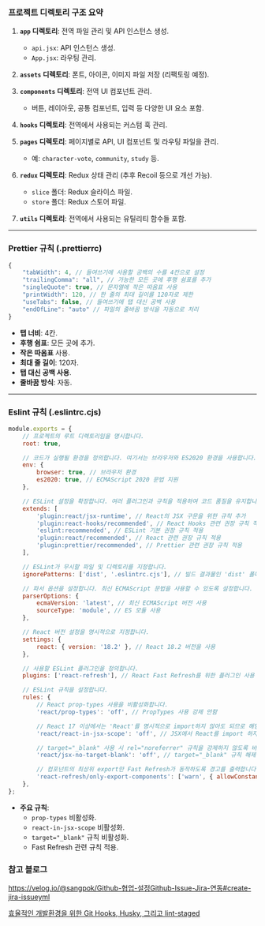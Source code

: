 ### 프로젝트 디렉토리 구조 요약

1. **`app` 디렉토리**: 전역 파일 관리 및 API 인스턴스 생성.

    - `api.jsx`: API 인스턴스 생성.
    - `App.jsx`: 라우팅 관리.

2. **`assets` 디렉토리**: 폰트, 아이콘, 이미지 파일 저장 (리팩토링 예정).

3. **`components` 디렉토리**: 전역 UI 컴포넌트 관리.

    - 버튼, 레이아웃, 공통 컴포넌트, 입력 등 다양한 UI 요소 포함.

4. **`hooks` 디렉토리**: 전역에서 사용되는 커스텀 훅 관리.

5. **`pages` 디렉토리**: 페이지별로 API, UI 컴포넌트 및 라우팅 파일을 관리.

    - 예: `character-vote`, `community`, `study` 등.

6. **`redux` 디렉토리**: Redux 상태 관리 (추후 Recoil 등으로 개선 가능).

    - `slice` 폴더: Redux 슬라이스 파일.
    - `store` 폴더: Redux 스토어 파일.

7. **`utils` 디렉토리**: 전역에서 사용되는 유틸리티 함수들 포함.

---

### Prettier 규칙 (.prettierrc)

```js
{
    "tabWidth": 4, // 들여쓰기에 사용할 공백의 수를 4칸으로 설정
    "trailingComma": "all", // 가능한 모든 곳에 후행 쉼표를 추가
    "singleQuote": true, // 문자열에 작은 따옴표 사용
    "printWidth": 120, // 한 줄의 최대 길이를 120자로 제한
    "useTabs": false, // 들여쓰기에 탭 대신 공백 사용
    "endOfLine": "auto" // 파일의 줄바꿈 방식을 자동으로 처리
}
```

-   **탭 너비**: 4칸.
-   **후행 쉼표**: 모든 곳에 추가.
-   **작은 따옴표** 사용.
-   **최대 줄 길이**: 120자.
-   **탭 대신 공백 사용**.
-   **줄바꿈 방식**: 자동.

---

### Eslint 규칙 (.eslintrc.cjs)

```js
module.exports = {
    // 프로젝트의 루트 디렉토리임을 명시합니다.
    root: true,

    // 코드가 실행될 환경을 정의합니다. 여기서는 브라우저와 ES2020 환경을 사용합니다.
    env: {
        browser: true, // 브라우저 환경
        es2020: true, // ECMAScript 2020 문법 지원
    },

    // ESLint 설정을 확장합니다. 여러 플러그인과 규칙을 적용하여 코드 품질을 유지합니다.
    extends: [
        'plugin:react/jsx-runtime', // React의 JSX 구문을 위한 규칙 추가
        'plugin:react-hooks/recommended', // React Hooks 관련 권장 규칙 적용
        'eslint:recommended', // ESLint 기본 권장 규칙 적용
        'plugin:react/recommended', // React 관련 권장 규칙 적용
        'plugin:prettier/recommended', // Prettier 관련 권장 규칙 적용
    ],

    // ESLint가 무시할 파일 및 디렉토리를 지정합니다.
    ignorePatterns: ['dist', '.eslintrc.cjs'], // 빌드 결과물인 'dist' 폴더와 '.eslintrc.cjs' 파일 무시

    // 파서 옵션을 설정합니다. 최신 ECMAScript 문법을 사용할 수 있도록 설정합니다.
    parserOptions: {
        ecmaVersion: 'latest', // 최신 ECMAScript 버전 사용
        sourceType: 'module', // ES 모듈 사용
    },

    // React 버전 설정을 명시적으로 지정합니다.
    settings: {
        react: { version: '18.2' }, // React 18.2 버전을 사용
    },

    // 사용할 ESLint 플러그인을 정의합니다.
    plugins: ['react-refresh'], // React Fast Refresh를 위한 플러그인 사용

    // ESLint 규칙을 설정합니다.
    rules: {
        // React prop-types 사용을 비활성화합니다.
        'react/prop-types': 'off', // PropTypes 사용 강제 안함

        // React 17 이상에서는 'React'를 명시적으로 import하지 않아도 되므로 해당 규칙을 비활성화합니다.
        'react/react-in-jsx-scope': 'off', // JSX에서 React를 import 하지 않아도 오류 발생 안함

        // target="_blank" 사용 시 rel="noreferrer" 규칙을 강제하지 않도록 비활성화합니다.
        'react/jsx-no-target-blank': 'off', // target="_blank" 규칙 해제

        // 컴포넌트의 최상위 export만 Fast Refresh가 동작하도록 경고를 출력합니다.
        'react-refresh/only-export-components': ['warn', { allowConstantExport: true }], // React Fast Refresh를 위한 규칙
    },
};
```

-   **주요 규칙**:
    -   `prop-types` 비활성화.
    -   `react-in-jsx-scope` 비활성화.
    -   `target="_blank"` 규칙 비활성화.
    -   Fast Refresh 관련 규칙 적용.

### 참고 블로그

https://velog.io/@sangpok/Github-협업-설정Github-Issue-Jira-연동#create-jira-issueyml

[효율적인 개발환경을 위한 Git Hooks, Husky, 그리고 lint-staged](https://velog.io/@wns450/환경설정-해보기-husky)

